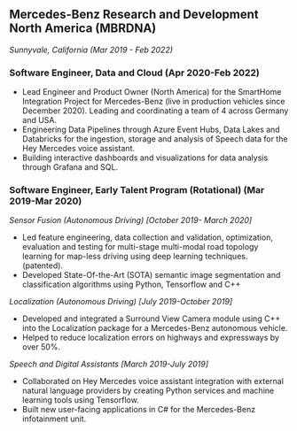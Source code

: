 ## Mercedes-Benz Research and Development North America (MBRDNA)

_Sunnyvale, California (Mar 2019 - Feb 2022)_

### Software Engineer, Data and Cloud (Apr 2020-Feb 2022)

- Lead Engineer and Product Owner (North America) for the SmartHome Integration Project for Mercedes-Benz (live in production vehicles since December 2020). Leading and coordinating a team of 4 across Germany and USA.
- Engineering Data Pipelines through Azure Event Hubs, Data Lakes and Databricks for the ingestion, storage and analysis of Speech data for the Hey Mercedes voice assistant.
- Building interactive dashboards and visualizations for data analysis through Grafana and SQL.

### Software Engineer, Early Talent Program (Rotational) (Mar 2019-Mar 2020)

_Sensor Fusion (Autonomous Driving) [October 2019- March 2020]_

- Led feature engineering, data collection and validation, optimization, evaluation and testing for multi-stage multi-modal road topology learning for map-less driving using deep learning techniques. (patented).
- Developed State-Of-the-Art (SOTA) semantic image segmentation and classification algorithms using Python, Tensorflow and C++

_Localization (Autonomous Driving) [July 2019-October 2019]_

- Developed and integrated a Surround View Camera module using C++ into the Localization package for a Mercedes-Benz autonomous vehicle.
- Helped to reduce localization errors on highways and expressways by over 50%.

_Speech and Digital Assistants [March 2019-July 2019]_

- Collaborated on Hey Mercedes voice assistant integration with external natural language providers by creating Python services and machine learning tools using Tensorflow.
- Built new user-facing applications in C# for the Mercedes-Benz infotainment unit.
